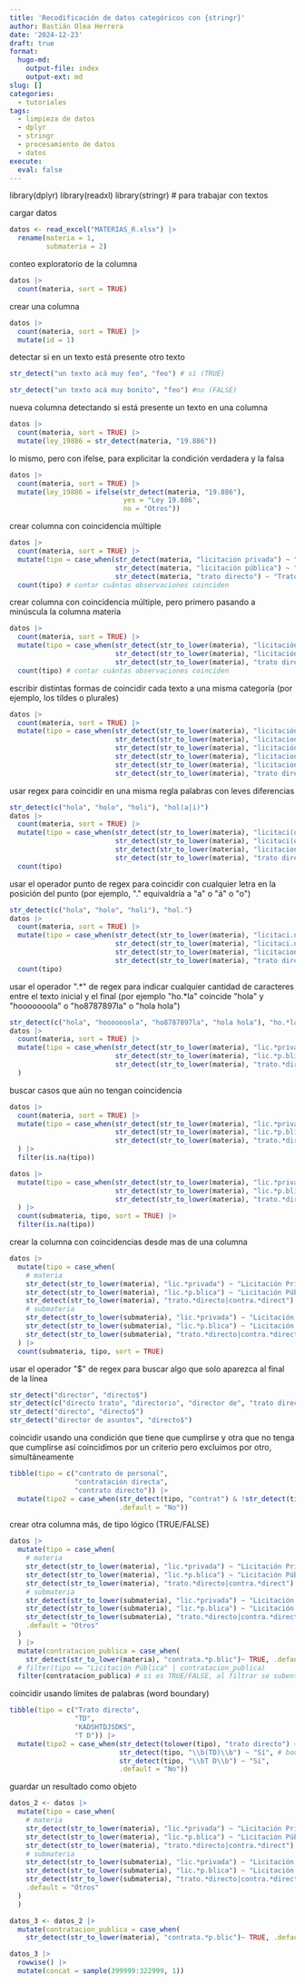 ```yaml
---
title: 'Recodificación de datos categóricos con {stringr}'
author: Bastián Olea Herrera
date: '2024-12-23'
draft: true
format:
  hugo-md:
    output-file: index
    output-ext: md
slug: []
categories:
  - tutoriales
tags:
  - limpieza de datos
  - dplyr
  - stringr
  - procesamiento de datos
  - datos
execute:
  eval: false
---
```



library(dplyr)
library(readxl)
library(stringr) \# para trabajar con textos

cargar datos

``` r
datos <- read_excel("MATERIAS_R.xlsx") |> 
  rename(materia = 1, 
         submateria = 2)
```

conteo exploratorio de la columna

``` r
datos |> 
  count(materia, sort = TRUE)
```

crear una columna

``` r
datos |> 
  count(materia, sort = TRUE) |> 
  mutate(id = 1)
```

detectar si en un texto está presente otro texto

``` r
str_detect("un texto acá muy feo", "feo") # sí (TRUE)

str_detect("un texto acá muy bonito", "feo") #no (FALSE)
```

nueva columna detectando si está presente un texto en una columna

``` r
datos |> 
  count(materia, sort = TRUE) |> 
  mutate(ley_19886 = str_detect(materia, "19.886"))
```

lo mismo, pero con ifelse, para explicitar la condición verdadera y la falsa

``` r
datos |> 
  count(materia, sort = TRUE) |> 
  mutate(ley_19886 = ifelse(str_detect(materia, "19.886"), 
                            yes = "Ley 19.886",
                            no = "Otros"))
```

crear columna con coincidencia múltiple

``` r
datos |> 
  count(materia, sort = TRUE) |> 
  mutate(tipo = case_when(str_detect(materia, "licitación privada") ~ "Licitación Privada",
                          str_detect(materia, "licitación pública") ~ "Licitación Pública",
                          str_detect(materia, "trato directo") ~ "Trato directo")) |> 
  count(tipo) # contar cuántas observaciones coinciden
```

crear columna con coincidencia múltiple, pero primero pasando a minúscula la columna materia

``` r
datos |> 
  count(materia, sort = TRUE) |> 
  mutate(tipo = case_when(str_detect(str_to_lower(materia), "licitación privada") ~ "Licitación Privada",
                          str_detect(str_to_lower(materia), "licitación pública") ~ "Licitación Pública",
                          str_detect(str_to_lower(materia), "trato directo") ~ "Trato directo")) |> 
  count(tipo) # contar cuántas observaciones coinciden
```

escribir distintas formas de coincidir cada texto a una misma categoría
(por ejemplo, los tildes o plurales)

``` r
datos |> 
  count(materia, sort = TRUE) |> 
  mutate(tipo = case_when(str_detect(str_to_lower(materia), "licitación privada") ~ "Licitación Privada",
                          str_detect(str_to_lower(materia), "licitacion privada") ~ "Licitación Privada",
                          str_detect(str_to_lower(materia), "licitación pública") ~ "Licitación Pública",
                          str_detect(str_to_lower(materia), "licitacion pública") ~ "Licitación Pública",
                          str_detect(str_to_lower(materia), "licitaciones publicas") ~ "Licitación Pública",
                          str_detect(str_to_lower(materia), "trato directo") ~ "Trato directo"))
```

usar regex para coincidir en una misma regla palabras con leves diferencias

``` r
str_detect(c("hola", "holo", "holi"), "hol(a|i)")
datos |> 
  count(materia, sort = TRUE) |> 
  mutate(tipo = case_when(str_detect(str_to_lower(materia), "licitaci(ó|o)n privada") ~ "Licitación Privada",
                          str_detect(str_to_lower(materia), "licitaci(ó|o)n p(ú|u)blica") ~ "Licitación Pública",
                          str_detect(str_to_lower(materia), "licitaciones p(ú|u)blicas") ~ "Licitación Pública",
                          str_detect(str_to_lower(materia), "trato directo") ~ "Trato directo")) |> 
  count(tipo)
```

usar el operador punto de regex para coincidir con cualquier letra en la posición del punto
(por ejemplo, "." equivaldría a "a" o "á" o "o")

``` r
str_detect(c("hola", "holo", "holi"), "hol.")
datos |> 
  count(materia, sort = TRUE) |> 
  mutate(tipo = case_when(str_detect(str_to_lower(materia), "licitaci.n privada") ~ "Licitación Privada",
                          str_detect(str_to_lower(materia), "licitaci.n p.blica") ~ "Licitación Pública",
                          str_detect(str_to_lower(materia), "licitaciones p.blicas") ~ "Licitación Pública",
                          str_detect(str_to_lower(materia), "trato directo") ~ "Trato directo")) |> 
  count(tipo)
```

usar el operador ".*" de regex para indicar cualquier cantidad de caracteres entre el texto inicial y el final
(por ejemplo "ho.*la" coincide "hola" y "hooooooola" o "ho8787897la" o "hola hola")

``` r
str_detect(c("hola", "hooooooola", "ho8787897la", "hola hola"), "ho.*la")
datos |> 
  count(materia, sort = TRUE) |> 
  mutate(tipo = case_when(str_detect(str_to_lower(materia), "lic.*privada") ~ "Licitación Privada",
                          str_detect(str_to_lower(materia), "lic.*p.blica") ~ "Licitación Pública",
                          str_detect(str_to_lower(materia), "trato.*directo|contra.*direct") ~ "Trato directo")
  )
```

buscar casos que aún no tengan coincidencia

``` r
datos |> 
  count(materia, sort = TRUE) |> 
  mutate(tipo = case_when(str_detect(str_to_lower(materia), "lic.*privada") ~ "Licitación Privada",
                          str_detect(str_to_lower(materia), "lic.*p.blica") ~ "Licitación Pública",
                          str_detect(str_to_lower(materia), "trato.*directo|contra.*direct") ~ "Trato directo")
  ) |> 
  filter(is.na(tipo))

datos |> 
  mutate(tipo = case_when(str_detect(str_to_lower(materia), "lic.*privada") ~ "Licitación Privada",
                          str_detect(str_to_lower(materia), "lic.*p.blica") ~ "Licitación Pública",
                          str_detect(str_to_lower(materia), "trato.*directo|contra.*direct") ~ "Trato directo")
  ) |> 
  count(submateria, tipo, sort = TRUE) |> 
  filter(is.na(tipo))
```

crear la columna con coincidencias desde mas de una columna

``` r
datos |> 
  mutate(tipo = case_when(
    # materia
    str_detect(str_to_lower(materia), "lic.*privada") ~ "Licitación Privada",
    str_detect(str_to_lower(materia), "lic.*p.blica") ~ "Licitación Pública",
    str_detect(str_to_lower(materia), "trato.*directo|contra.*direct") ~ "Trato directo",
    # submateria
    str_detect(str_to_lower(submateria), "lic.*privada") ~ "Licitación Privada",
    str_detect(str_to_lower(submateria), "lic.*p.blica") ~ "Licitación Pública",
    str_detect(str_to_lower(submateria), "trato.*directo|contra.*direct") ~ "Trato directo")
  ) |> 
  count(submateria, tipo, sort = TRUE)
```

usar el operador "\$" de regex para buscar algo que solo aparezca al final de la línea

``` r
str_detect("director", "directo$")
str_detect(c("directo trato", "directorio", "director de", "trato directo"), "directo$")
str_detect("directo", "directo$")
str_detect("director de asuntos", "directo$")
```

coincidir usando una condición que tiene que cumplirse y otra que no tenga que cumplirse
así coincidimos por un criterio pero excluimos por otro, simultáneamente

``` r
tibble(tipo = c("contrato de personal",
                "contratación directa",
                "contrato directo")) |> 
  mutate(tipo2 = case_when(str_detect(tipo, "contrat") & !str_detect(tipo, "personal") ~ "Sí",
                           .default = "No"))
```

crear otra columna más, de tipo lógico (TRUE/FALSE)

``` r
datos |> 
  mutate(tipo = case_when(
    # materia
    str_detect(str_to_lower(materia), "lic.*privada") ~ "Licitación Privada",
    str_detect(str_to_lower(materia), "lic.*p.blica") ~ "Licitación Pública",
    str_detect(str_to_lower(materia), "trato.*directo|contra.*direct") ~ "Trato directo",
    # submateria
    str_detect(str_to_lower(submateria), "lic.*privada") ~ "Licitación Privada",
    str_detect(str_to_lower(submateria), "lic.*p.blica") ~ "Licitación Pública",
    str_detect(str_to_lower(submateria), "trato.*directo|contra.*direct") ~ "Trato directo",
    .default = "Otros"
  )
  ) |> 
  mutate(contratacion_publica = case_when(
    str_detect(str_to_lower(materia), "contrata.*p.blic")~ TRUE, .default = FALSE)) |> 
  # filter(tipo == "Licitación Pública" | contratacion_publica)
  filter(contratacion_publica) # si es TRUE/FALSE, al filtrar se subentiende que es TRUE
```

coincidir usando límites de palabras (word boundary)

``` r
tibble(tipo = c("Trato directo",
                "TD",
                "KADSHTDJSDKS",
                "T D")) |> 
  mutate(tipo2 = case_when(str_detect(tolower(tipo), "trato directo") ~ "Sí",
                           str_detect(tipo, "\\b(TD)\\b") ~ "Sí", # boundary
                           str_detect(tipo, "\\bT D\\b") ~ "Sí",
                           .default = "No"))
```

guardar un resultado como objeto

``` r
datos_2 <- datos |> 
  mutate(tipo = case_when(
    # materia
    str_detect(str_to_lower(materia), "lic.*privada") ~ "Licitación Privada",
    str_detect(str_to_lower(materia), "lic.*p.blica") ~ "Licitación Pública",
    str_detect(str_to_lower(materia), "trato.*directo|contra.*direct") ~ "Trato directo",
    # submateria
    str_detect(str_to_lower(submateria), "lic.*privada") ~ "Licitación Privada",
    str_detect(str_to_lower(submateria), "lic.*p.blica") ~ "Licitación Pública",
    str_detect(str_to_lower(submateria), "trato.*directo|contra.*direct") ~ "Trato directo",
    .default = "Otros"
  )
  )

datos_3 <- datos_2 |> 
  mutate(contratacion_publica = case_when(
    str_detect(str_to_lower(materia), "contrata.*p.blic")~ TRUE, .default = FALSE))

datos_3 |> 
  rowwise() |> 
  mutate(concat = sample(399999:322999, 1))
```
